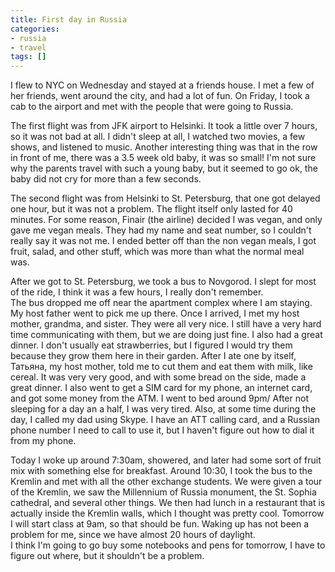 ```yaml
---
title: First day in Russia
categories:
- russia
- travel
tags: []
---
```

I flew to NYC on Wednesday and stayed at a friends house. I met a few of her friends, went around the city, and had a lot of fun. On Friday, I took a cab to the airport and met with the people that were going to Russia.

The first flight was from JFK airport to Helsinki. It took a little over 7 hours, so it was not bad at all. I didn't sleep at all, I watched two movies, a few shows, and listened to music. Another interesting thing was that in the row in front of me, there was a 3.5 week old baby, it was so small! I'm not sure why the parents travel with such a young baby, but it seemed to go ok, the baby did not cry for more than a few seconds.

The second flight was from Helsinki to St. Petersburg, that one got delayed one hour, but it was not a problem. The flight itself only lasted for 40 minutes. For some reason, Finair (the airline) decided I was vegan, and only gave me vegan meals. They had my name and seat number, so I couldn't really say it was not me. I ended better off than the non vegan meals, I got fruit, salad, and other stuff, which was more than what the normal meal was.

After we got to St. Petersburg, we took a bus to Novgorod. I slept for most of the ride, I think it was a few hours, I really don't remember.<br />The bus dropped me off near the apartment complex where I am staying. My host father went to pick me up there. Once I arrived, I met my host mother, grandma, and sister. They were all very nice. I still have a very hard time communicating with them, but we are doing just fine. I also had a great dinner. I don't usually eat strawberries, but I figured I would try them because they grow them here in their garden. After I ate one by itself, Татьяна, my host mother, told me to cut them and eat them with milk, like cereal. It was very very good, and with some bread on the side, made a great dinner. I also went to get a SIM card for my phone, an internet card, and got some money from the ATM. I went to bed around 9pm/ After not sleeping for a day an a half, I was very tired. Also, at some time during the day, I called my dad using Skype. I have an ATT calling card, and a Russian phone number I need to call to use it, but I haven't figure out how to dial it from my phone. 

Today I woke up around 7:30am, showered, and later had some sort of fruit mix with something else for breakfast. Around 10:30, I took the bus to the Kremlin and met with all the other exchange students. We were given a tour of the Kremlin, we saw the Millennium of Russia monument, the St. Sophia cathedral, and several other things. We then had lunch in a restaurant that is actually inside the Kremlin walls, which I thought was pretty cool. Tomorrow I will start class at 9am, so that should be fun. Waking up has not been a problem for me, since we have almost 20 hours of daylight.<br />I think I'm going to go buy some notebooks and pens for tomorrow, I have to figure out where, but it shouldn't be a problem.
